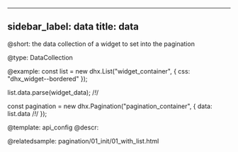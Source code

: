 
---
sidebar_label: data
title: data
---          

@short: 
the data collection of a widget to set into the pagination




@type: DataCollection

@example: 
const list = new dhx.List("widget_container", {
    css: "dhx_widget--bordered"
});

list.data.parse(widget_data); /*!*/

const pagination = new dhx.Pagination("pagination_container", {
    data: list.data /*!*/
});


@template:	api_config
@descr: 


@relatedsample:
pagination/01_init/01_with_list.html
